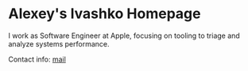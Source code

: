 # Alexey's Ivashko Homepage

I work as Software Engineer at Apple, focusing on tooling to triage and analyze systems performance.  

Contact info:
[mail](mailto:ivashko.alexey96@gmail.com)
